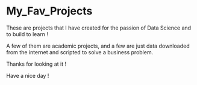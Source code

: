 # My_Fav_Projects
These are projects that I have created for the passion of Data Science and to build to learn !

A few of them are academic projects, and a few are just data downloaded from the internet and scripted to solve a business problem. 

Thanks for looking at it !

Have a nice day !
